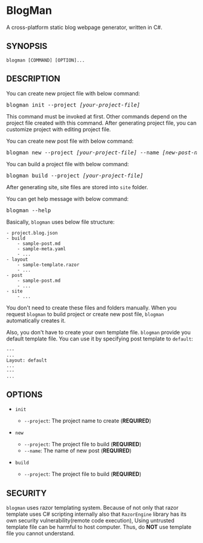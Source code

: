 # BlogMan

A cross-platform static blog webpage generator, written in C#.

## SYNOPSIS

```shell
blogman [COMMAND] [OPTION]...
```

## DESCRIPTION

You can create new project file with below command:

<pre>
blogman init --project <i>[your-project-file]</i>
</pre>

This command must be invoked at first.
Other commands depend on the project file created with this command.
After generating project file,
you can customize project with editing project file.

You can create new post file with below command:

<pre>
blogman new --project <i>[your-project-file]</i> --name <i>[new-post-name]</i>
</pre>

You can build a project file with below command:

<pre>
blogman build --project <i>[your-project-file]</i>
</pre>

After generating site, site files are stored into `site` folder.

You can get help message with below command:

<pre>
blogman --help
</pre>

Basically, `blogman` uses below file structure:

```
- project.blog.json
- build
    - sample-post.md
    - sample-meta.yaml
    - ...
- layout
    - sample-template.razor
    - ...
- post
    - sample-post.md
    - ...
- site
    - ...
```

You don't need to create these files and folders manually.
When you request `blogman` to build project or create new post file,
`blogman` automatically creates it.

Also, you don't have to create your own template file.
`blogman` provide you default template file.
You can use it by specifying post template to `default`:

```
---
...
Layout: default
...
---
...
```

## OPTIONS

- `init`
    - `--project`: The project name to create (**REQUIRED**)

- `new`
    - `--project`: The project file to build (**REQUIRED**)
    - `--name`: The name of new post (**REQUIRED**)


- `build`
    - `--project`: The project file to build (**REQUIRED**)

## SECURITY

`blogman` uses razor templating system.
Because of not only that razor template uses C# scripting internally
also that `RazorEngine` library has its own security vulnerability(remote code execution),
Using untrusted template file can be harmful to host computer.
Thus, do **NOT** use template file you cannot understand.
